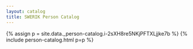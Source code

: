 ```yaml
---
layout: catalog
title: SWERIK Person Catalog
---
```

{% assign p = site.data._person-catalog.i-2sXH8re5NKjPFTXLjjke7b %}
{% include person-catalog.html p=p %}

